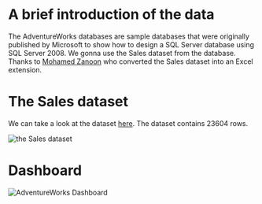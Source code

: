 # A brief introduction of the data

The AdventureWorks databases are sample databases that were originally published by Microsoft to show how to design a SQL Server database using SQL Server 2008. We gonna use the Sales dataset from the database. Thanks to [Mohamed Zanoon](https://github.com/MohamedZanoon) who converted the Sales dataset into an Excel extension.

# The Sales dataset

We can take a look at the dataset [here](https://github.com/mohamedfa/Adventure-Works/blob/main/Sales%20Data%20from%20Adventure%20Works.xlsx). The dataset contains 23604 rows.

![the Sales dataset](https://github.com/user-attachments/assets/9ceb0039-2dc8-43ce-84b5-81e94cf17a5e)


# Dashboard

![AdventureWorks Dashboard](https://github.com/user-attachments/assets/96dab3e8-7ea1-4a03-8be8-cec471363c69)

